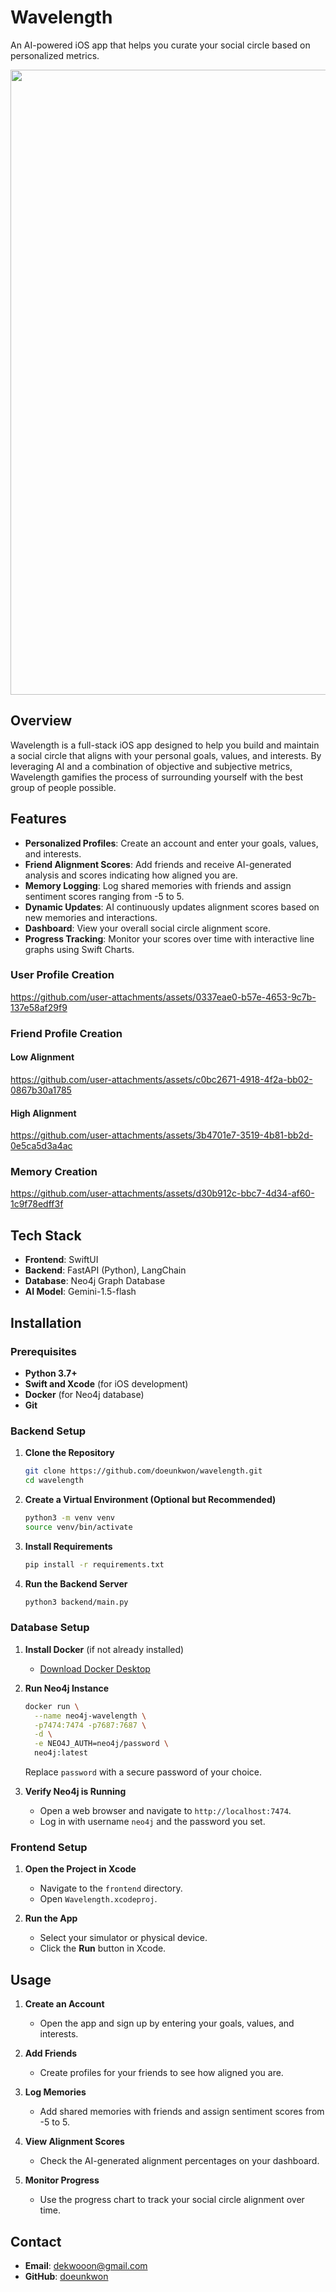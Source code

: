# Wavelength

An AI-powered iOS app that helps you curate your social circle based on personalized metrics.

<p align="center">
  <img width="1000" src="https://github.com/user-attachments/assets/e1f8402b-d9b7-447a-b953-894b429a342b">
</p>

## Overview

Wavelength is a full-stack iOS app designed to help you build and maintain a social circle that aligns with your personal goals, values, and interests. By leveraging AI and a combination of objective and subjective metrics, Wavelength gamifies the process of surrounding yourself with the best group of people possible.

## Features

- **Personalized Profiles**: Create an account and enter your goals, values, and interests.
- **Friend Alignment Scores**: Add friends and receive AI-generated analysis and scores indicating how aligned you are.
- **Memory Logging**: Log shared memories with friends and assign sentiment scores ranging from -5 to 5.
- **Dynamic Updates**: AI continuously updates alignment scores based on new memories and interactions.
- **Dashboard**: View your overall social circle alignment score.
- **Progress Tracking**: Monitor your scores over time with interactive line graphs using Swift Charts.

### User Profile Creation
https://github.com/user-attachments/assets/0337eae0-b57e-4653-9c7b-137e58af29f9

### Friend Profile Creation

#### Low Alignment
https://github.com/user-attachments/assets/c0bc2671-4918-4f2a-bb02-0867b30a1785

#### High Alignment
https://github.com/user-attachments/assets/3b4701e7-3519-4b81-bb2d-0e5ca5d3a4ac

### Memory Creation
https://github.com/user-attachments/assets/d30b912c-bbc7-4d34-af60-1c9f78edff3f

## Tech Stack

- **Frontend**: SwiftUI
- **Backend**: FastAPI (Python), LangChain
- **Database**: Neo4j Graph Database
- **AI Model**: Gemini-1.5-flash

## Installation

### Prerequisites

- **Python 3.7+**
- **Swift and Xcode** (for iOS development)
- **Docker** (for Neo4j database)
- **Git**

### Backend Setup

1. **Clone the Repository**

   ```bash
   git clone https://github.com/doeunkwon/wavelength.git
   cd wavelength
   ```

2. **Create a Virtual Environment (Optional but Recommended)**

   ```bash
   python3 -m venv venv
   source venv/bin/activate
   ```

3. **Install Requirements**

   ```bash
   pip install -r requirements.txt
   ```

4. **Run the Backend Server**

   ```bash
   python3 backend/main.py
   ```

### Database Setup

1. **Install Docker** (if not already installed)

   - [Download Docker Desktop](https://www.docker.com/products/docker-desktop)

2. **Run Neo4j Instance**

   ```bash
   docker run \
     --name neo4j-wavelength \
     -p7474:7474 -p7687:7687 \
     -d \
     -e NEO4J_AUTH=neo4j/password \
     neo4j:latest
   ```

   Replace `password` with a secure password of your choice.

3. **Verify Neo4j is Running**

   - Open a web browser and navigate to `http://localhost:7474`.
   - Log in with username `neo4j` and the password you set.

### Frontend Setup

1. **Open the Project in Xcode**

   - Navigate to the `frontend` directory.
   - Open `Wavelength.xcodeproj`.

2. **Run the App**

   - Select your simulator or physical device.
   - Click the **Run** button in Xcode.

## Usage

1. **Create an Account**

   - Open the app and sign up by entering your goals, values, and interests.

2. **Add Friends**

   - Create profiles for your friends to see how aligned you are.

3. **Log Memories**

   - Add shared memories with friends and assign sentiment scores from -5 to 5.

4. **View Alignment Scores**

   - Check the AI-generated alignment percentages on your dashboard.

5. **Monitor Progress**

   - Use the progress chart to track your social circle alignment over time.

## Contact

- **Email**: [dekwooon@gmail.com](mailto:dekwooon@gmail.com)
- **GitHub**: [doeunkwon](https://github.com/doeunkwon)
